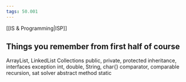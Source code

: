 ```yaml
---
tags: 50.001
---
```

[[IS & Programming|ISP]]

## Things you remember from first half of course
ArrayList, LinkedList
Collections
public, private, protected
inheritance, interfaces
exception
int, double, String, char{}
comparator, comparable
recursion, sat solver
abstract method
static

